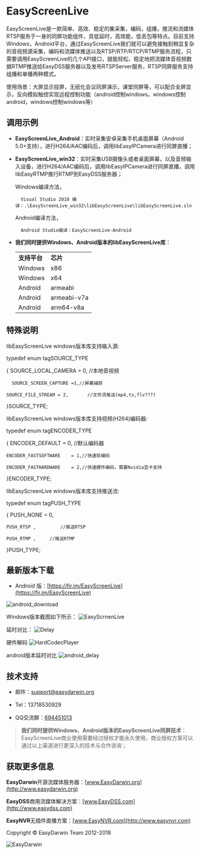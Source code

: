 # EasyScreenLive #

EasyScreenLive是一款简单、高效、稳定的集采集，编码，组播，推流和流媒体RTSP服务于一身的同屏功能组件，具低延时，高效能，低丢包等特点。目前支持Windows，Android平台，通过EasyScreenLive我们就可以避免接触到稍显复杂的音视频源采集，编码和流媒体推送以及RTSP/RTP/RTCP/RTMP服务流程，只需要调用EasyScreenLive的几个API接口，就能轻松、稳定地把流媒体音视频数据RTMP推送给EasyDSS服务器以及发布RTSPServer服务，RTSP同屏服务支持组播和单播两种模式。

使用场景：大屏显示投屏，无纸化会议同屏演示，课堂同屏等，可以配合全屏显示，反向模拟触控实现远程控制功能（android控制windows，windows控制android，windows控制windows等）

## 调用示例 ##

- **EasyScreenLive_Android**：实时采集安卓采集手机桌面屏幕（Android 5.0+支持），进行H264/AAC编码后，调用libEasyIPCamera进行同屏直播；

- **EasyScreenLive_win32**：实时采集USB摄像头或者桌面屏幕，以及音频输入设备，进行H264/AAC编码后，调用libEasyIPCamera进行同屏直播，调用libEasyRTMP推行RTMP到EasyDSS服务器；


	Windows编译方法，

    	Visual Studio 2010 编译：.\EasyScreenLive_win32\libEasyScreenLive\libEasyScreenLive.sln

	Android编译方法，
		
		Android Studio编译：EasyScreenLive-Android

- **我们同时提供Windows、Android版本的libEasyScreenLive库**：

	<table>
	<tr><td><b>支持平台</b></td><td><b>芯片</b></td></tr>
	<tr><td>Windows</td><td>x86</td></tr>
	<tr><td>Windows</td><td>x64</td></tr>
	<tr><td>Android</td><td>armeabi</td></tr>
	<tr><td>Android</td><td>armeabi-v7a</td></tr>
	<tr><td>Android</td><td>arm64-v8a</td></tr>

	</table>


## 特殊说明 ##
libEasyScreenLive windows版本库支持输入源:

typedef enum tagSOURCE_TYPE

{
	SOURCE_LOCAL_CAMERA = 0,	//本地音视频
	
      SOURCE_SCREEN_CAPTURE =1,//屏幕捕获
      
	SOURCE_FILE_STREAM = 2,       //文件流推送(mp4,ts,flv???)

}SOURCE_TYPE;

libEasyScreenLive windows版本库支持视频(H264)编码器:

typedef enum tagENCODER_TYPE

{
	ENCODER_DEFAULT 				= 0, //默认编码器
	
	ENCODER_FASTSOFTWARE 	= 1,//快速软编码
	
	ENCODER_FASTHARDWARE 	= 2,//快速硬件编码，需要Nvidia显卡支持

}ENCODER_TYPE;

libEasyScreenLive windows版本库支持推送流:

typedef enum tagPUSH_TYPE

{
	PUSH_NONE = 0,
	
	PUSH_RTSP ,			//推送RTSP
	
	PUSH_RTMP ,		//推送RTMP
	
}PUSH_TYPE;

## 最新版本下载 ##

- Android 版：[https://fir.im/EasyScreenLive](https://fir.im/EasyScreenLive)

![android_download](
https://github.com/EasyDSS/EasyScreenLive/raw/master/screenshots/android_download.png)



Windows版本截图如下所示：
![EasyScrnenLive](http://img.blog.csdn.net/20171229174054227?watermark/2/text/aHR0cDovL2Jsb2cuY3Nkbi5uZXQvU3dvcmRUd2VsdmU=/font/5a6L5L2T/fontsize/400/fill/I0JBQkFCMA==/dissolve/70/gravity/SouthEast)




延时对比：
![Delay](http://img.blog.csdn.net/20180118144954476?watermark/2/text/aHR0cDovL2Jsb2cuY3Nkbi5uZXQvU3dvcmRUd2VsdmU=/font/5a6L5L2T/fontsize/400/fill/I0JBQkFCMA==/dissolve/70/gravity/SouthEast)


硬件解码
![HardCodecPlayer](http://img.blog.csdn.net/20180118145734798?watermark/2/text/aHR0cDovL2Jsb2cuY3Nkbi5uZXQvU3dvcmRUd2VsdmU=/font/5a6L5L2T/fontsize/400/fill/I0JBQkFCMA==/dissolve/70/gravity/SouthEast)

android版本延时对比
![android_delay](
https://github.com/EasyDSS/EasyScreenLive/raw/master/screenshots/android_delay.jpg)


## 技术支持 ##

- 邮件：[support@easydarwin.org](mailto:support@easydarwin.org) 

- Tel：13718530929

- QQ交流群：[694451013](https://jq.qq.com/?_wv=1027&k=5GaYB7K "EasyScreenLive")

> **我们同时提供Windows、Android版本的EasyScreenLive同屏技术**：EasyScreenLive商业使用需要经过授权才能永久使用，商业授权方案可以通过以上渠道进行更深入的技术与合作咨询；


## 获取更多信息 ##

**EasyDarwin**开源流媒体服务器：[www.EasyDarwin.org](http://www.easydarwin.org)

**EasyDSS**商用流媒体解决方案：[www.EasyDSS.com](http://www.easydss.com)

**EasyNVR**无插件直播方案：[www.EasyNVR.com](http://www.easynvr.com)

Copyright &copy; EasyDarwin Team 2012-2018

![EasyDarwin](http://www.easydarwin.org/skin/easydarwin/images/wx_qrcode.jpg)